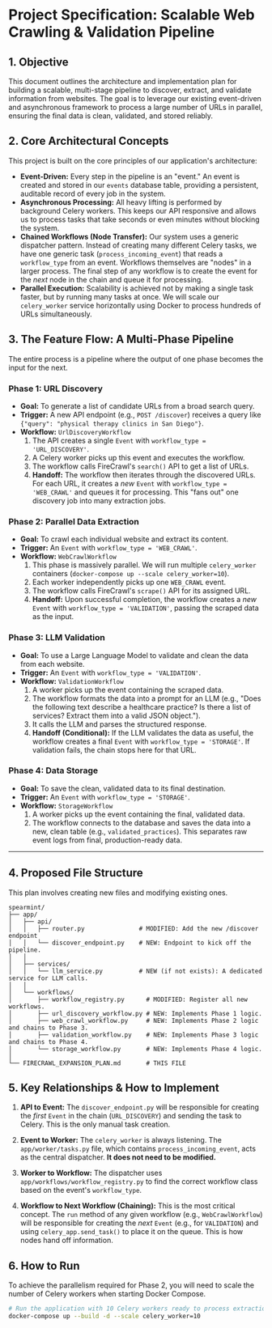 # Project Specification: Scalable Web Crawling & Validation Pipeline

## 1. Objective

This document outlines the architecture and implementation plan for building a scalable, multi-stage pipeline to discover, extract, and validate information from websites. The goal is to leverage our existing event-driven and asynchronous framework to process a large number of URLs in parallel, ensuring the final data is clean, validated, and stored reliably.

## 2. Core Architectural Concepts

This project is built on the core principles of our application's architecture:

*   **Event-Driven:** Every step in the pipeline is an "event." An event is created and stored in our `events` database table, providing a persistent, auditable record of every job in the system.
*   **Asynchronous Processing:** All heavy lifting is performed by background Celery workers. This keeps our API responsive and allows us to process tasks that take seconds or even minutes without blocking the system.
*   **Chained Workflows (Node Transfer):** Our system uses a generic dispatcher pattern. Instead of creating many different Celery tasks, we have one generic task (`process_incoming_event`) that reads a `workflow_type` from an event. Workflows themselves are "nodes" in a larger process. The final step of any workflow is to create the event for the *next* node in the chain and queue it for processing.
*   **Parallel Execution:** Scalability is achieved not by making a single task faster, but by running many tasks at once. We will scale our `celery_worker` service horizontally using Docker to process hundreds of URLs simultaneously.

## 3. The Feature Flow: A Multi-Phase Pipeline

The entire process is a pipeline where the output of one phase becomes the input for the next.

### Phase 1: URL Discovery

*   **Goal:** To generate a list of candidate URLs from a broad search query.
*   **Trigger:** A new API endpoint (e.g., `POST /discover`) receives a query like `{"query": "physical therapy clinics in San Diego"}`.
*   **Workflow:** `UrlDiscoveryWorkflow`
    1.  The API creates a single `Event` with `workflow_type = 'URL_DISCOVERY'`.
    2.  A Celery worker picks up this event and executes the workflow.
    3.  The workflow calls FireCrawl's `search()` API to get a list of URLs.
    4.  **Handoff:** The workflow then iterates through the discovered URLs. For each URL, it creates a *new* `Event` with `workflow_type = 'WEB_CRAWL'` and queues it for processing. This "fans out" one discovery job into many extraction jobs.

### Phase 2: Parallel Data Extraction

*   **Goal:** To crawl each individual website and extract its content.
*   **Trigger:** An `Event` with `workflow_type = 'WEB_CRAWL'`.
*   **Workflow:** `WebCrawlWorkflow`
    1.  This phase is massively parallel. We will run multiple `celery_worker` containers (`docker-compose up --scale celery_worker=10`).
    2.  Each worker independently picks up one `WEB_CRAWL` event.
    3.  The workflow calls FireCrawl's `scrape()` API for its assigned URL.
    4.  **Handoff:** Upon successful completion, the workflow creates a *new* `Event` with `workflow_type = 'VALIDATION'`, passing the scraped data as the input.

### Phase 3: LLM Validation

*   **Goal:** To use a Large Language Model to validate and clean the data from each website.
*   **Trigger:** An `Event` with `workflow_type = 'VALIDATION'`.
*   **Workflow:** `ValidationWorkflow`
    1.  A worker picks up the event containing the scraped data.
    2.  The workflow formats the data into a prompt for an LLM (e.g., "Does the following text describe a healthcare practice? Is there a list of services? Extract them into a valid JSON object.").
    3.  It calls the LLM and parses the structured response.
    4.  **Handoff (Conditional):** If the LLM validates the data as useful, the workflow creates a final `Event` with `workflow_type = 'STORAGE'`. If validation fails, the chain stops here for that URL.

### Phase 4: Data Storage

*   **Goal:** To save the clean, validated data to its final destination.
*   **Trigger:** An `Event` with `workflow_type = 'STORAGE'`.
*   **Workflow:** `StorageWorkflow`
    1.  A worker picks up the event containing the final, validated data.
    2.  The workflow connects to the database and saves the data into a new, clean table (e.g., `validated_practices`). This separates raw event logs from final, production-ready data.

---

## 4. Proposed File Structure

This plan involves creating new files and modifying existing ones.

```
spearmint/
├── app/
│   ├── api/
│   │   ├── router.py               # MODIFIED: Add the new /discover endpoint
│   │   └── discover_endpoint.py    # NEW: Endpoint to kick off the pipeline.
│   │
│   ├── services/
│   │   └── llm_service.py          # NEW (if not exists): A dedicated service for LLM calls.
│   │
│   └── workflows/
│       ├── workflow_registry.py      # MODIFIED: Register all new workflows.
│       ├── url_discovery_workflow.py # NEW: Implements Phase 1 logic.
│       ├── web_crawl_workflow.py     # NEW: Implements Phase 2 logic and chains to Phase 3.
│       ├── validation_workflow.py    # NEW: Implements Phase 3 logic and chains to Phase 4.
│       └── storage_workflow.py       # NEW: Implements Phase 4 logic.
│
└── FIRECRAWL_EXPANSION_PLAN.md       # THIS FILE
```

## 5. Key Relationships & How to Implement

1.  **API to Event:** The `discover_endpoint.py` will be responsible for creating the *first* `Event` in the chain (`URL_DISCOVERY`) and sending the task to Celery. This is the only manual task creation.

2.  **Event to Worker:** The `celery_worker` is always listening. The `app/worker/tasks.py` file, which contains `process_incoming_event`, acts as the central dispatcher. **It does not need to be modified.**

3.  **Worker to Workflow:** The dispatcher uses `app/workflows/workflow_registry.py` to find the correct workflow class based on the event's `workflow_type`.

4.  **Workflow to Next Workflow (Chaining):** This is the most critical concept. The `run` method of any given workflow (e.g., `WebCrawlWorkflow`) will be responsible for creating the *next* `Event` (e.g., for `VALIDATION`) and using `celery_app.send_task()` to place it on the queue. This is how nodes hand off information.

## 6. How to Run

To achieve the parallelism required for Phase 2, you will need to scale the number of Celery workers when starting Docker Compose.

```bash
# Run the application with 10 Celery workers ready to process extraction jobs
docker-compose up --build -d --scale celery_worker=10
``` 